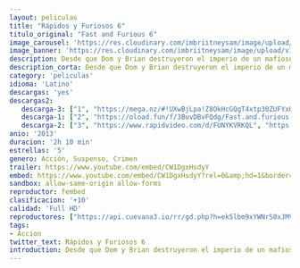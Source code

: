 ```yaml
---
layout: peliculas
title: "Rápidos y Furiosos 6"
titulo_original: "Fast and Furious 6"
image_carousel: 'https://res.cloudinary.com/imbriitneysam/image/upload/v1544055182/rapido6-poster-min.jpg'
image_banner: 'https://res.cloudinary.com/imbriitneysam/image/upload/v1544055183/rapido6-banner-min.jpg'
description: Desde que Dom y Brian destruyeron el imperio de un mafioso y se hicieron con cien millones de dólares, se encuentran en paradero desconocido; no pueden regresar a casa porque la ley los persigue. Entretanto, Hobbs ha seguido la pista por una docena de países a una banda de letales conductores mercenarios, cuyo cerebro cuenta con la inestimable ayuda de la sexy Letty, un viejo amor de Dom que éste daba por muerta.
description_corta: Desde que Dom y Brian destruyeron el imperio de un mafioso y se hicieron con cien millones de dólares, se encuentran en paradero desconocido; no pueden regresar a casa porque la ley los persigue. Entretanto, Hobbs ha seguido la ..
category: 'peliculas'
idioma: 'Latino'
descargas: 'yes'
descargas2:
   descarga-3: ["1", "https://mega.nz/#!UXwBjLpa!Z8OkHcGQgT4xtp30ZUFYxUtsfHseo0zUm-BqITUmbIY", "https://www.google.com/s2/favicons?domain=mega.nz","Mega","https://res.cloudinary.com/imbriitneysam/image/upload/v1541473684/mexico.png", "Latino", "Full HD"]
   descarga-1: ["2", "https://oload.fun/f/3BuvDBvFQdg/Fast.and.furious.6.2013.1080p.extended-dual-lat.mp4", "https://www.google.com/s2/favicons?domain=openload.co","OpenLoad","https://res.cloudinary.com/imbriitneysam/image/upload/v1541473684/mexico.png", "Latino", "Full HD"]
   descarga-2: ["3", "https://www.rapidvideo.com/d/FUNYKVRKQL", "https://www.google.com/s2/favicons?domain=www.rapidvideo.com","RapidVideo","https://res.cloudinary.com/imbriitneysam/image/upload/v1541473684/mexico.png", "Latino", "Full HD"]
anio: '2013'
duracion: '2h 10 min'
estrellas: '5'
genero: Acción, Suspenso, Crimen
trailer: https://www.youtube.com/embed/CW1DgxHsdyY
embed: https://www.youtube.com/embed/CW1DgxHsdyY?rel=0&amp;hd=1&border=0&wmode=opaque&enablejsapi=1&modestbranding=1&controls=1&showinfo=1
sandbox: allow-same-origin allow-forms
reproductor: fembed
clasificacion: '+10'
calidad: 'Full HD'
reproductores: ["https://api.cuevana3.io/rr/gd.php?h=ek5lbm9xYWNrS0xJMVp5b21KREk0dFBLbjVkaHhkRGdrOG1jbnBpUnhhS1ZwbzJibHJlbDJjK21yV1dLdDhlMXhyMThZcU96c2F2Y3VwK0laY2VqM2FpU3FadVkyUT09"]
tags:
- Accion
twitter_text: Rápidos y Furiosos 6
introduction: Desde que Dom y Brian destruyeron el imperio de un mafioso y se hicieron con cien millones de dólares, se encuentran en paradero desconocido; no pueden regresar a casa porque la ley los persigue. Entretanto, Hobbs ha seguido la ..
---
```












